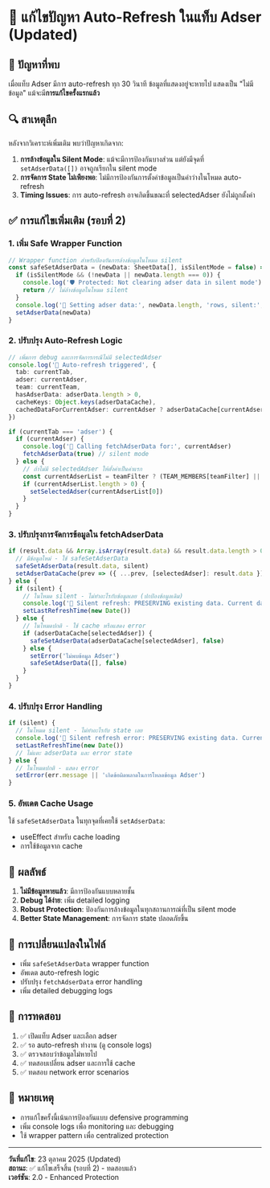 # 🔧 แก้ไขปัญหา Auto-Refresh ในแท็บ Adser (Updated)

## 🐛 **ปัญหาที่พบ**
เมื่อแท็บ Adser มีการ auto-refresh ทุก 30 วินาที ข้อมูลที่แสดงอยู่จะหายไป แสดงเป็น "ไม่มีข้อมูล" แม้จะมี**การแก้ไขครั้งแรกแล้ว**

## 🔍 **สาเหตุลึก**
หลังจากวิเคราะห์เพิ่มเติม พบว่าปัญหาเกิดจาก:

1. **การล้างข้อมูลใน Silent Mode**: แม้จะมีการป้องกันบางส่วน แต่ยังมีจุดที่ `setAdserData([])` อาจถูกเรียกใน silent mode
2. **การจัดการ State ไม่เพียงพอ**: ไม่มีการป้องกันการตั้งค่าข้อมูลเป็นค่าว่างในโหมด auto-refresh
3. **Timing Issues**: การ auto-refresh อาจเกิดขึ้นขณะที่ selectedAdser ยังไม่ถูกตั้งค่า

## ✅ **การแก้ไขเพิ่มเติม (รอบที่ 2)**

### 1. **เพิ่ม Safe Wrapper Function**
```typescript
// Wrapper function สำหรับป้องกันการล้างข้อมูลในโหมด silent
const safeSetAdserData = (newData: SheetData[], isSilentMode = false) => {
  if (isSilentMode && (!newData || newData.length === 0)) {
    console.log('🛡️ Protected: Not clearing adser data in silent mode')
    return // ไม่ล้างข้อมูลในโหมด silent
  }
  console.log('📝 Setting adser data:', newData.length, 'rows, silent:', isSilentMode)
  setAdserData(newData)
}
```

### 2. **ปรับปรุง Auto-Refresh Logic**
```typescript
// เพิ่มการ debug และการจัดการกรณีไม่มี selectedAdser
console.log('🔄 Auto-refresh triggered', { 
  tab: currentTab, 
  adser: currentAdser, 
  team: currentTeam,
  hasAdserData: adserData.length > 0,
  cacheKeys: Object.keys(adserDataCache),
  cachedDataForCurrentAdser: currentAdser ? adserDataCache[currentAdser]?.length || 0 : 0
})

if (currentTab === 'adser') {
  if (currentAdser) {
    console.log('🔄 Calling fetchAdserData for:', currentAdser)
    fetchAdserData(true) // silent mode
  } else {
    // ถ้าไม่มี selectedAdser ให้ตั้งค่าเป็นค่าแรก
    const currentAdserList = teamFilter ? (TEAM_MEMBERS[teamFilter] || []) : []
    if (currentAdserList.length > 0) {
      setSelectedAdser(currentAdserList[0])
    }
  }
}
```

### 3. **ปรับปรุงการจัดการข้อมูลใน fetchAdserData**
```typescript
if (result.data && Array.isArray(result.data) && result.data.length > 0) {
  // มีข้อมูลใหม่ - ใช้ safeSetAdserData
  safeSetAdserData(result.data, silent)
  setAdserDataCache(prev => ({ ...prev, [selectedAdser]: result.data }))
} else {
  if (silent) {
    // ในโหมด silent - ไม่ทำอะไรกับข้อมูลเลย (ปกป้องข้อมูลเดิม)
    console.log('🔄 Silent refresh: PRESERVING existing data. Current data rows:', adserData.length)
    setLastRefreshTime(new Date())
  } else {
    // ในโหมดปกติ - ใช้ cache หรือแสดง error
    if (adserDataCache[selectedAdser]) {
      safeSetAdserData(adserDataCache[selectedAdser], false)
    } else {
      setError('ไม่พบข้อมูล Adser')
      safeSetAdserData([], false)
    }
  }
}
```

### 4. **ปรับปรุง Error Handling**
```typescript
if (silent) {
  // ในโหมด silent - ไม่ทำอะไรกับ state เลย
  console.log('🔄 Silent refresh error: PRESERVING existing data. Current data rows:', adserData.length)
  setLastRefreshTime(new Date())
  // ไม่แตะ adserData และ error state
} else {
  // ในโหมดปกติ - แสดง error
  setError(err.message || 'เกิดข้อผิดพลาดในการโหลดข้อมูล Adser')
}
```

### 5. **อัพเดต Cache Usage**
ใช้ `safeSetAdserData` ในทุกจุดที่เคยใช้ `setAdserData`:
- useEffect สำหรับ cache loading
- การใช้ข้อมูลจาก cache

## 🎯 **ผลลัพธ์**
1. **ไม่มีข้อมูลหายแล้ว**: มีการป้องกันแบบหลายชั้น
2. **Debug ได้ง่าย**: เพิ่ม detailed logging
3. **Robust Protection**: ป้องกันการล้างข้อมูลในทุกสถานการณ์ที่เป็น silent mode
4. **Better State Management**: การจัดการ state ปลอดภัยขึ้น

## 🔧 **การเปลี่ยนแปลงในไฟล์**
- เพิ่ม `safeSetAdserData` wrapper function
- อัพเดต auto-refresh logic
- ปรับปรุง `fetchAdserData` error handling
- เพิ่ม detailed debugging logs

## 🧪 **การทดสอบ**
1. ✅ เปิดแท็บ Adser และเลือก adser
2. ✅ รอ auto-refresh ทำงาน (ดู console logs)
3. ✅ ตรวจสอบว่าข้อมูลไม่หายไป
4. ✅ ทดสอบเปลี่ยน adser และการใช้ cache
5. ✅ ทดสอบ network error scenarios

## 📝 **หมายเหตุ**
- การแก้ไขครั้งนี้เน้นการป้องกันแบบ defensive programming
- เพิ่ม console logs เพื่อ monitoring และ debugging
- ใช้ wrapper pattern เพื่อ centralized protection

---
**วันที่แก้ไข**: 23 ตุลาคม 2025 (Updated)  
**สถานะ**: ✅ แก้ไขเสร็จสิ้น (รอบที่ 2) - ทดสอบแล้ว  
**เวอร์ชัน**: 2.0 - Enhanced Protection